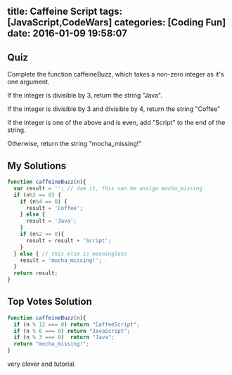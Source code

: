 title: Caffeine Script
tags: [JavaScript,CodeWars]
categories: [Coding Fun]
date: 2016-01-09 19:58:07
---
## Quiz

Complete the function caffeineBuzz, which takes a non-zero integer as it's one argument.

If the integer is divisible by 3, return the string "Java".

If the integer is divisible by 3 and divisible by 4, return the string "Coffee"

If the integer is one of the above and is even, add "Script" to the end of the string.

Otherwise, return the string "mocha_missing!"
<!--more-->

## My Solutions
```javascript
function caffeineBuzz(n){
  var result = ''; // dam it, this can be assign mocha_missing
  if (n%3 == 0) {
    if (n%4 == 0) {
      result = 'Coffee';
    } else {
      result = 'Java';
    }
    if (n%2 == 0){
      result = result + 'Script';
    }
  } else { // this else is meaningless
    result = 'mocha_missing!'; 
  }
  return result;
}
```
## Top Votes Solution
```javascript
function caffeineBuzz(n){
  if (n % 12 === 0) return "CoffeeScript";
  if (n % 6 === 0) return "JavaScript";
  if (n % 3 === 0)  return "Java";
  return "mocha_missing!";
}
```
very clever and tutorial.
